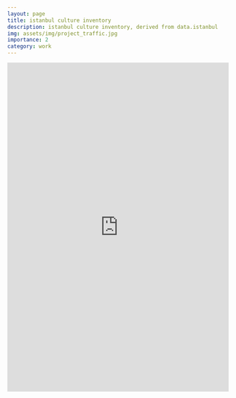 ```yaml
---
layout: page
title: istanbul culture inventory
description: istanbul culture inventory, derived from data.istanbul
img: assets/img/project_traffic.jpg
importance: 2
category: work
---
```


<iframe width="100%" height="750" src="https://studio.foursquare.com/map/public/bea1b5e9-46c6-47d9-971c-5e8a629863a0/embed" frameborder="0" allowfullscreen></iframe>
